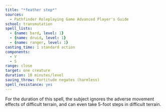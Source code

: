 ```yaml
---
title: "*feather step*"
sources:
  - Pathfinder Roleplaying Game Advanced Player's Guide
school: transmutation
spell_lists:
  - {name: bard, level: 1}
  - {name: druid, level: 1}
  - {name: ranger, level: 1}
casting_time: 1 standard action
components:
  - V
  - S
range: close
target: one creature
duration: 10 minutes/level
saving_throw: Fortitude negates (harmless)
spell_resistance: yes
---
```


For the duration of this spell, the subject ignores the adverse movement effects of difficult terrain, and can even take 5-foot steps in difficult terrain.

